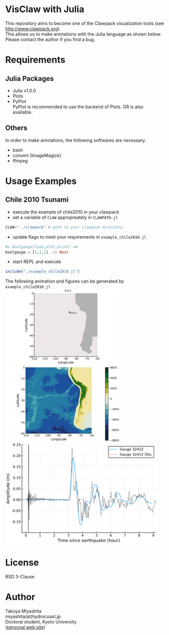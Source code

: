# VisClaw with Julia
This repository aims to become one of the Clawpack visualization tools (see http://www.clawpack.org).  
This allows us to make animations with the Julia language as shown below.   
Please contact the author if you find a bug.  

# Requirements
## Julia Packages
- Julia v1.0.0
- Plots
- PyPlot  
PyPlot is recommended to use the backend of Plots. GR is also available.  

## Others  
In order to make animations, the following softwares are necessary.  
- bash
- convert (ImageMagick)
- ffmpeg

# Usage Examples
## Chile 2010 Tsunami
- execute the example of chile2010 in your clawpack
- set a variable of `CLAW` appropreately in `CLAWPATH.jl`  
```bash:CLAWPATH.jl
CLAW="../clawpack" # path to your clawpack directory
```
- update flags to meet your requirements in `example_chile2010.jl`
```julia:example_chile2010.jl
#= boolgauge[load,plot,print] =#
boolgauge = [1,1,1] .|> Bool
```
- start REPL and execute
```julia
include("./example_chile2010.jl")
```

The following animation and figures can be generated by `example_chile2010.jl`  
<img src="https://github.com/hydrocoast/visclaw_julia/blob/master/gif/demo_chile2010.gif" width="360">
<img src="https://github.com/hydrocoast/visclaw_julia/blob/master/fig/chile2010/topo.svg" width="360">
<img src="https://github.com/hydrocoast/visclaw_julia/blob/master/fig/chile2010/gauge32412.svg" width="480">


# License
BSD 3-Clause  

# Author
Takuya Miyashita   
miyashita(at)hydrocoast.jp  
Doctoral student, Kyoto University  
([personal web site](https://hydrocoast.jp))  

